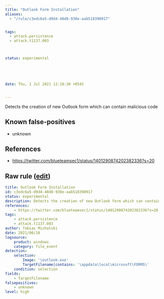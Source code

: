 ```yaml
---
title: "Outlook Form Installation"
aliases:
  - "/rule/c3edc6a5-d9d4-48d8-930e-aab518390917"


tags:
  - attack.persistence
  - attack.t1137.003



status: experimental





date: Thu, 1 Jul 2021 12:18:30 +0545


---
```


Detects the creation of new Outlook form which can contain malicious code

<!--more-->


## Known false-positives

* unknown



## References

* https://twitter.com/blueteamsec1/status/1401290874202382336?s=20


## Raw rule ([edit](https://github.com/SigmaHQ/sigma/edit/master/rules/windows/file_event/file_event_win_outlook_newform.yml))
```yaml
title: Outlook Form Installation
id: c3edc6a5-d9d4-48d8-930e-aab518390917
status: experimental
description: Detects the creation of new Outlook form which can contain malicious code
references:
    - https://twitter.com/blueteamsec1/status/1401290874202382336?s=20
tags:
    - attack.persistence
    - attack.t1137.003
author: Tobias Michalski
date: 2021/06/10
logsource:
    product: windows
    category: file_event
detection:
    selection:
        Image: '\outlook.exe'
        TargetFilename|contains: '\appdata\local\microsoft\FORMS\'
    condition: selection
fields:
    - TargetFilename
falsepositives:
    - unknown
level: high

```
